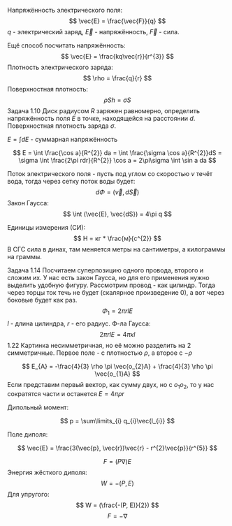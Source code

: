 Напряжённость электрического поля:
$$
\vec{E} = \frac{\vec{F}}{q}
$$
$q$ - электрический заряд, $\vec{E}$ - напряжённость, $\vec{F}$ - сила.

Ещё способ посчитать напряжённость:
$$
\vec{E} = \frac{kq\vec{r}}{r^{3}}
$$
Плотность электрического заряда:
$$
\rho = \frac{q}{r}
$$
Поверхностная плотность:
$$
\rho Sh = \sigma S
$$
Задача 1.10
Диск радиусом $R$ заряжен равномерно, определить напряжённость поля $E$ в точке, находящейся на расстоянии $d$. Поверхностная плотность заряда $\sigma$.

$E = \int dE$ - суммарная напряжённость

$$
E = \int \frac{\cos a}{R^{2}} da = \int \frac{\sigma \cos a}{R^{2}}dS = \sigma \int \frac{2\pi rdr}{R^{2}} \cos a = 2\pi\sigma \int \sin a da
$$

Поток электрического поля - пусть под углом со скоростью $v$ течёт вода, тогда через сетку поток воды будет:
$$
d\Phi = (\vec{v}, d\vec{S})
$$
Закон Гаусса:
$$
\int (\vec{E}, \vec{dS}) = 4\pi q
$$

Единицы измерения (СИ):
$$
Н = кг * \frac{м}{с^{2}}
$$
В СГС сила в динах, там меняется метры на сантиметры, а килограммы на граммы.

Задача 1.14
Посчитаем суперпозицию одного провода, второго и сложим их. У нас есть закон Гаусса, но для его применения нужно выделить удобную фигуру. Рассмотрим провод - как цилиндр.
Тогда через торцы ток течь не будет (скалярное произведение 0), а вот через боковые будет как раз.
$$
\Phi_{1} = 2\pi rlE
$$
$l$ - длина цилиндра, $r$ - его радиус.
Ф-ла Гаусса:
$$
2\pi r l E = 4\pi \kappa l
$$
1.22
Картинка несимметричная, но её можно разделить на 2 симметричные.
Первое поле - с плотностью $\rho$, а второе с $-\rho$

$$
E_{A} = -\frac{4}{3} \rho \pi \vec{o_{2}A} + \frac{4}{3} \rho \pi \vec{o_{1}A}
$$
Если представим первый вектор, как сумму двух, но с $o_{1}o_{2}$, то у нас сократятся части и останется $E = 4\pi \rho r$

Дипольный момент:

$$
p = \sum\limits_{i} q_{i}\vec{l_{i}}
$$

Поле диполя:


$$
\vec{E} = \frac{3(\vec{p}, \vec{r})\vec{r} - r^{2}\vec{p}}{r^{5}}
$$

$$
F = (P \nabla)E
$$
Энергия жёсткого диполя:
$$
W = -(P, E)
$$
Для упругого:
$$
W = (\frac{-(P, E)}{2})
$$
$$
F = - \nabla
$$
